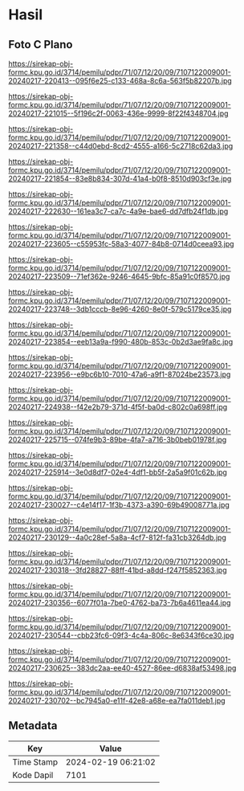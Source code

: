 # Hasil

## Foto C Plano

https://sirekap-obj-formc.kpu.go.id/3714/pemilu/pdpr/71/07/12/20/09/7107122009001-20240217-220413--095f6e25-c133-468a-8c6a-563f5b82207b.jpg

https://sirekap-obj-formc.kpu.go.id/3714/pemilu/pdpr/71/07/12/20/09/7107122009001-20240217-221015--5f196c2f-0063-436e-9999-8f22f4348704.jpg

https://sirekap-obj-formc.kpu.go.id/3714/pemilu/pdpr/71/07/12/20/09/7107122009001-20240217-221358--c44d0ebd-8cd2-4555-a166-5c2718c62da3.jpg

https://sirekap-obj-formc.kpu.go.id/3714/pemilu/pdpr/71/07/12/20/09/7107122009001-20240217-221854--83e8b834-307d-41a4-b0f8-8510d903cf3e.jpg

https://sirekap-obj-formc.kpu.go.id/3714/pemilu/pdpr/71/07/12/20/09/7107122009001-20240217-222630--161ea3c7-ca7c-4a9e-bae6-dd7dfb24f1db.jpg

https://sirekap-obj-formc.kpu.go.id/3714/pemilu/pdpr/71/07/12/20/09/7107122009001-20240217-223605--c55953fc-58a3-4077-84b8-0714d0ceea93.jpg

https://sirekap-obj-formc.kpu.go.id/3714/pemilu/pdpr/71/07/12/20/09/7107122009001-20240217-223509--71ef362e-9246-4645-9bfc-85a91c0f8570.jpg

https://sirekap-obj-formc.kpu.go.id/3714/pemilu/pdpr/71/07/12/20/09/7107122009001-20240217-223748--3db1cccb-8e96-4260-8e0f-579c5179ce35.jpg

https://sirekap-obj-formc.kpu.go.id/3714/pemilu/pdpr/71/07/12/20/09/7107122009001-20240217-223854--eeb13a9a-f990-480b-853c-0b2d3ae9fa8c.jpg

https://sirekap-obj-formc.kpu.go.id/3714/pemilu/pdpr/71/07/12/20/09/7107122009001-20240217-223956--e9bc6b10-7010-47a6-a9f1-87024be23573.jpg

https://sirekap-obj-formc.kpu.go.id/3714/pemilu/pdpr/71/07/12/20/09/7107122009001-20240217-224938--f42e2b79-371d-4f5f-ba0d-c802c0a698ff.jpg

https://sirekap-obj-formc.kpu.go.id/3714/pemilu/pdpr/71/07/12/20/09/7107122009001-20240217-225715--074fe9b3-89be-4fa7-a716-3b0beb01978f.jpg

https://sirekap-obj-formc.kpu.go.id/3714/pemilu/pdpr/71/07/12/20/09/7107122009001-20240217-225914--3e0d8df7-02e4-4df1-bb5f-2a5a9f01c62b.jpg

https://sirekap-obj-formc.kpu.go.id/3714/pemilu/pdpr/71/07/12/20/09/7107122009001-20240217-230027--c4e14f17-1f3b-4373-a390-69b49008771a.jpg

https://sirekap-obj-formc.kpu.go.id/3714/pemilu/pdpr/71/07/12/20/09/7107122009001-20240217-230129--4a0c28ef-5a8a-4cf7-812f-fa31cb3264db.jpg

https://sirekap-obj-formc.kpu.go.id/3714/pemilu/pdpr/71/07/12/20/09/7107122009001-20240217-230318--3fd28827-88ff-41bd-a8dd-f247f5852363.jpg

https://sirekap-obj-formc.kpu.go.id/3714/pemilu/pdpr/71/07/12/20/09/7107122009001-20240217-230356--6077f01a-7be0-4762-ba73-7b6a4611ea44.jpg

https://sirekap-obj-formc.kpu.go.id/3714/pemilu/pdpr/71/07/12/20/09/7107122009001-20240217-230544--cbb23fc6-09f3-4c4a-806c-8e6343f6ce30.jpg

https://sirekap-obj-formc.kpu.go.id/3714/pemilu/pdpr/71/07/12/20/09/7107122009001-20240217-230625--383dc2aa-ee40-4527-86ee-d6838af53498.jpg

https://sirekap-obj-formc.kpu.go.id/3714/pemilu/pdpr/71/07/12/20/09/7107122009001-20240217-230702--bc7945a0-e11f-42e8-a68e-ea7fa011deb1.jpg


## Metadata

| Key        | Value               |
| ---------- | ------------------- |
| Time Stamp | 2024-02-19 06:21:02 |
| Kode Dapil | 7101                |



